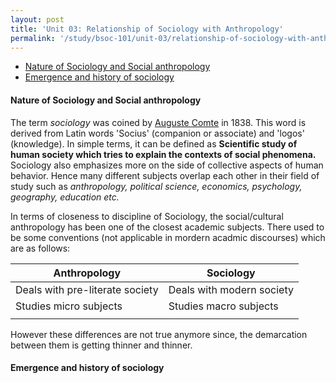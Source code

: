 ```yaml
---
layout: post
title: 'Unit 03: Relationship of Sociology with Anthropology'
permalink: '/study/bsoc-101/unit-03/relationship-of-sociology-with-anthropology.html'
---
```



- [Nature of Sociology and Social anthropology](#nature-of-sociology-and-social-anthropology)
- [Emergence and history of sociology](#emergence-and-history-of-sociology)

#### Nature of Sociology and Social anthropology

The term *sociology* was coined by [Auguste Comte](/study/reference/people/auguste-comte) in 1838. This word is derived from Latin words 'Socius' (companion or associate) and 'logos' (knowledge). In simple terms, it can be defined as **Scientific study of human society which tries to explain the contexts of social phenomena.** Sociology also emphasizes more on the side of collective aspects of human behavior. Hence many different subjects overlap each other in their field of study such as *anthropology, political science, economics, psychology, geography, education etc.* 

In terms of closeness to discipline of Sociology, the social/cultural anthropology has been one of the closest academic subjects. There used to be some conventions (not applicable in mordern acadmic discourses) which are as follows:

| Anthropology                    | Sociology                 |
|---------------------------------|---------------------------|
| Deals with pre-literate society | Deals with modern society |
| Studies micro subjects          | Studies macro subjects    |
|                                 |                           |

However these differences are not true anymore since, the demarcation between them is getting thinner and thinner. 

#### Emergence and history of sociology


